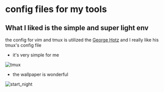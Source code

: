 # config files for my tools 

## What I liked is the simple and super light env

the config for vim and tmux is utilized the [George Hotz](https://github.com/geohot/configuration)
and I really like his tmux's config file
- it's very simple for me 

![tmux](./img/tmux.png)

- the wallpaper is wonderful

![start_night](./wallpaper/dolomites-6016x3384-8361.jpg)


